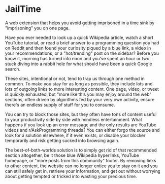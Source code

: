 # JailTime
A web extension that helps you avoid getting imprisoned in a time sink by "imprisoning" you on one page.

Have you ever needed to look up a quick Wikipedia article, watch a short YouTube tutorial, or read a brief answer to a programming question you had on Reddit and then found your curiosity piqued by a blue link, a video in your recommendations, or a "hot/trending" post on the sidebar? Before you know it, morning has turned into noon and you've spent an hour or two stuck diving into a rabbit hole for what should have been a quick Google search.

These sites, intentional or not, tend to trap us through one method in common. To make you stay for as long as possible, they include lots and lots of outgoing links to more interesting content. One page, video, or tweet is quickly exhausted, but "more like this you may enjoy around the web" sections, often driven by algorithms fed by your very own activity, ensure there's an endless supply of stuff for you to consume.

You can try to block those sites, but they often have tons of content useful to your productivity side by side with mindless entertainment. What happens if you look up an error message and the only results are YouTube videos and r/AskProgramming threads? You can either forgo the source and look for a solution elsewhere, if it even exists, or disable your blocker temporarily and risk getting sucked into browsing again.

The best-of-both-worlds solution is to simply get rid of that recommended section altogether, be it those blue Wikipedia hyperlinks, YouTube homepage, or "more posts from this community" footer. By removing links to other content, the website can no longer entice you to stay on it and you can still safely get in, retrieve your information, and get out without worrying about getting tempted or tricked into wasting your precious time.
